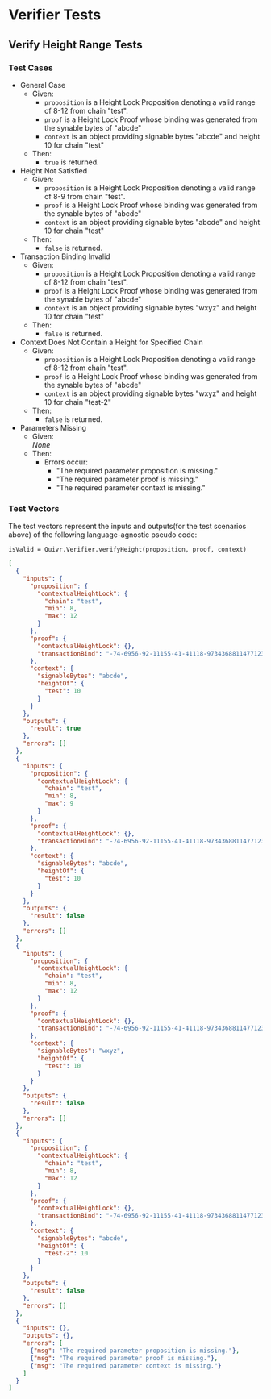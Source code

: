 # Verifier Tests

## Verify Height Range Tests

### Test Cases

* General Case
  * Given:
    * `proposition` is a Height Lock Proposition denoting a valid range of 8-12 from chain "test".
    * `proof` is a Height Lock Proof whose binding was generated from the synable bytes of "abcde"
    * `context` is an object providing signable bytes "abcde" and height 10 for chain "test"
  * Then:
    * `true` is returned.
* Height Not Satisfied
  * Given:
    * `proposition` is a Height Lock Proposition denoting a valid range of 8-9 from chain "test".
    * `proof` is a Height Lock Proof whose binding was generated from the synable bytes of "abcde"
    * `context` is an object providing signable bytes "abcde" and height 10 for chain "test"
  * Then:
    * `false` is returned.
* Transaction Binding Invalid
  * Given:
    * `proposition` is a Height Lock Proposition denoting a valid range of 8-12 from chain "test".
    * `proof` is a Height Lock Proof whose binding was generated from the synable bytes of "abcde"
    * `context` is an object providing signable bytes "wxyz" and height 10 for chain "test"
  * Then:
    * `false` is returned.
* Context Does Not Contain a Height for Specified Chain
  * Given:
    * `proposition` is a Height Lock Proposition denoting a valid range of 8-12 from chain "test".
    * `proof` is a Height Lock Proof whose binding was generated from the synable bytes of "abcde"
    * `context` is an object providing signable bytes "wxyz" and height 10 for chain "test-2"
  * Then:
    * `false` is returned.
* Parameters Missing
  * Given:  
  *None*
  * Then:
    * Errors occur:
      * "The required parameter proposition is missing."
      * "The required parameter proof is missing."
      * "The required parameter context is missing."

### Test Vectors

The test vectors represent the inputs and outputs(for the test scenarios above) of the following language-agnostic pseudo code:

```
isValid = Quivr.Verifier.verifyHeight(proposition, proof, context)
```

```json
[
  {
    "inputs": {
      "proposition": {
        "contextualHeightLock": {
          "chain": "test",
          "min": 8,
          "max": 12
        }
      },
      "proof": {
        "contextualHeightLock": {},
        "transactionBind": "-74-6956-92-11155-41-41118-973436881147712311355-61119-614155-68-50-87-46113-2311250117"
      },
      "context": {
        "signableBytes": "abcde",
        "heightOf": {
          "test": 10
        }
      }
    },
    "outputs": {
      "result": true
    },
    "errors": []
  },
  {
    "inputs": {
      "proposition": {
        "contextualHeightLock": {
          "chain": "test",
          "min": 8,
          "max": 9
        }
      },
      "proof": {
        "contextualHeightLock": {},
        "transactionBind": "-74-6956-92-11155-41-41118-973436881147712311355-61119-614155-68-50-87-46113-2311250117"
      },
      "context": {
        "signableBytes": "abcde",
        "heightOf": {
          "test": 10
        }
      }
    },
    "outputs": {
      "result": false
    },
    "errors": []
  },
  {
    "inputs": {
      "proposition": {
        "contextualHeightLock": {
          "chain": "test",
          "min": 8,
          "max": 12
        }
      },
      "proof": {
        "contextualHeightLock": {},
        "transactionBind": "-74-6956-92-11155-41-41118-973436881147712311355-61119-614155-68-50-87-46113-2311250117"
      },
      "context": {
        "signableBytes": "wxyz",
        "heightOf": {
          "test": 10
        }
      }
    },
    "outputs": {
      "result": false
    },
    "errors": []
  },
  {
    "inputs": {
      "proposition": {
        "contextualHeightLock": {
          "chain": "test",
          "min": 8,
          "max": 12
        }
      },
      "proof": {
        "contextualHeightLock": {},
        "transactionBind": "-74-6956-92-11155-41-41118-973436881147712311355-61119-614155-68-50-87-46113-2311250117"
      },
      "context": {
        "signableBytes": "abcde",
        "heightOf": {
          "test-2": 10
        }
      }
    },
    "outputs": {
      "result": false
    },
    "errors": []
  },
  {
    "inputs": {},
    "outputs": {},
    "errors": [
      {"msg": "The required parameter proposition is missing."},
      {"msg": "The required parameter proof is missing."},
      {"msg": "The required parameter context is missing."}
    ]
  }
]
```